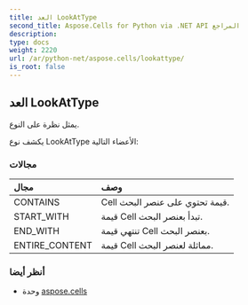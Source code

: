 ```yaml
---
title: العد LookAtType
second_title: Aspose.Cells for Python via .NET API المراجع
description:
type: docs
weight: 2220
url: /ar/python-net/aspose.cells/lookattype/
is_root: false
---
```

##  العد LookAtType
يمثل نظرة على النوع.



يكشف نوع LookAtType الأعضاء التالية:

###  مجالات
| مجال| وصف|
| :- | :- |
| CONTAINS | Cell قيمة تحتوي على عنصر البحث.|
| START_WITH | قيمة Cell تبدأ بعنصر البحث.|
| END_WITH | تنتهي قيمة Cell بعنصر البحث.|
| ENTIRE_CONTENT | قيمة Cell مماثلة لعنصر البحث.|



###  أنظر أيضا
* وحدة [aspose.cells](..)
